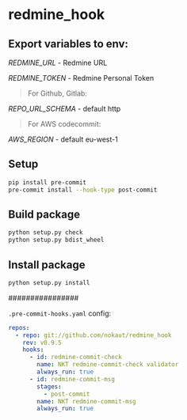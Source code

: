 # redmine_hook

## Export variables to env:

*REDMINE_URL* - Redmine URL

*REDMINE_TOKEN* - Redmine Personal Token

> For Github, Gitlab:

*REPO_URL_SCHEMA* - default http

> For AWS codecommit:

*AWS_REGION* - default eu-west-1


## Setup

```bash
pip install pre-commit
pre-commit install --hook-type post-commit
```


## Build package

```bash
python setup.py check
python setup.py bdist_wheel
```


## Install package

```bash
python setup.py install
```


################

`.pre-commit-hooks.yaml` config:

```yaml
repos:
  - repo: git://github.com/nokaut/redmine_hook
    rev: v0.9.5
    hooks:
      - id: redmine-commit-check
        name: NKT redmine-commit-check validator
        always_run: true
      - id: redmine-commit-msg
        stages:
          - post-commit
        name: NKT redmine-commit-msg
        always_run: true

```
